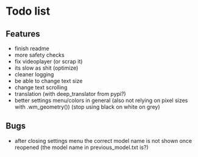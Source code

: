 # Todo list
## Features
  - finish readme
  - more safety checks
  - fix videoplayer (or scrap it)
  - its slow as shit (optimize)
  - cleaner logging
  - be able to change text size
  - change text scrolling
  - translation (with deep_translator from pypi?)
  - better settings menu/colors in general (also not relying on pixel sizes with .wm_geometry()) (stop using black on white on grey)

## Bugs
  - after closing settings menu the correct model name is not shown once reopened (the model name in previous_model.txt is?)